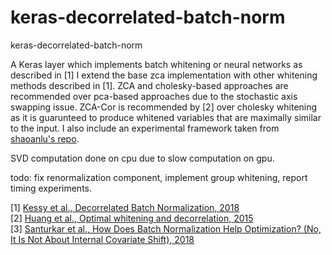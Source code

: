 # keras-decorrelated-batch-norm
keras-decorrelated-batch-norm

A Keras layer which implements batch whitening or neural networks as described in [1] I extend the base zca implementation with other whitening methods described in [1]. ZCA and cholesky-based approaches are recommended over pca-based approaches due to the stochastic axis swapping issue. ZCA-Cor is recommended by [2] over cholesky whitening as it is guarunteed to produce whitened variables that are maximally similar to the input. I also include an experimental framework taken from [shaoanlu's repo](https://github.com/shaoanlu/GroupNormalization-keras).

SVD computation done on cpu due to slow computation on gpu.

todo: fix renormalization component, implement group whitening, report timing experiments.

[1] [Kessy et al., Decorrelated Batch Normalization, 2018](https://arxiv.org/abs/1804.08450)  
[2] [Huang et al., Optimal whitening and decorrelation, 2015](https://arxiv.org/abs/1512.00809)  
[3] [Santurkar et al., How Does Batch Normalization Help Optimization? (No, It Is Not About Internal Covariate Shift), 2018](https://arxiv.org/abs/1805.11604)
